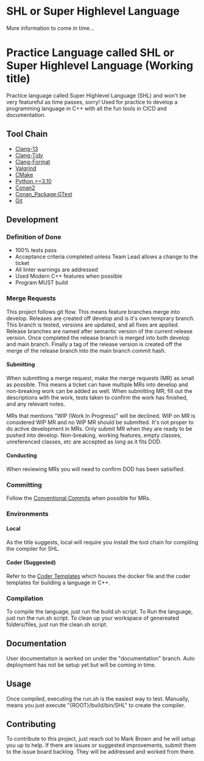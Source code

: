 # SHL or Super Highlevel Language
More information to come in time...

# Practice Language called SHL or Super Highlevel Language (Working title)
Practice language called Super Highlevel Language (SHL) and won't be very featureful as time passes, sorry! Used for practice to develop a programming language in C++ with all the fun tools in CICD and documentation.

## Tool Chain
* [Clang-13](https://github.com/llvm/llvm-project/releases/tag/llvmorg-13.0.1)
* [Clang-Tidy](https://clang.llvm.org/extra/clang-tidy/)
* [Clang-Format](https://clang.llvm.org/docs/ClangFormat.html)
* [Valgrind](https://valgrind.org/downloads/)
* [CMake](https://cmake.org/download/)
* [Python >=3.10](https://www.python.org/downloads/)
* [Conan2](https://conan.io/downloads)
* [Conan_Package:GTest](https://conan.io/center/recipes/gtest?version=1.14.0)
* [Git](https://git-scm.com/downloads)

## Development
### Definition of Done
* 100% tests pass
* Acceptance criteria completed unless Team Lead allows a change to the ticket
* All linter warnings are addressed
* Used Modern C++ features when possible 
* Program MUST build

### Merge Requests
This project follows git flow. This means feature branches merge into develop. Releases are created off develop and is it's own temprary branch. This branch is tested, versions are updated, and all fixes are applied. Release branches are named after semantic version of the current release version. Once completed the release branch is merged into both develop and main branch. Finally a tag of the release version is created off the merge of the release branch into the main branch commit hash.
#### Submitting
When submitting a merge request, make the merge requests (MR) as small as possible. This means a ticket can have multiple MRs into develop and non-breaking work can be added as well. When submitting MR, fill out the descriptions with the work, tests taken to confirm the work has finished, and any relevant notes. 

MRs that mentions "WIP (Work In Progress)" will be declined. WIP on MR is considered WIP MR and no WIP MR should be submitted. It's not proper to do active development in MRs. Only submit MR when they are ready to be pushed into develop. Non-breaking, working features, empty classes, unreferenced classes, etc are accepted as long as it fits DOD. 
#### Conducting
When reviewing MRs you will need to confirm DOD has been satisified.

### Committing
Follow the [Conventional Commits](https://www.conventionalcommits.org/en/v1.0.0/) when possible for MRs.

### Environments
#### Local
As the title suggests, local will require you install the tool chain for compiling the compiler for SHL.
#### Coder (Suggested)
Refer to the [Coder Templates](https://github.com/markbrown87/devops-coder) which houses the docker file and the coder templates for building a language in C++. 

### Compilation
To compile the language, just run the build.sh script.
To Run the language, just run the run.sh script.
To clean up your workspace of genereated folders/files, just run the clean.sh script.

## Documentation
User documentation is worked on under the "documentation" branch. Auto deployment has not be setup yet but will be coming in time.

## Usage
Once compiled, executing the run.sh is the easiest way to test. Manually, means you just execute "{ROOT}/build/bin/SHL" to create the compiler.

## Contributing
To contribute to this project, just reach out to Mark Brown and he will setup you up to help. If there are issues or suggested improvements, submit them to the issue board backlog. They will be addressed and worked from there.
